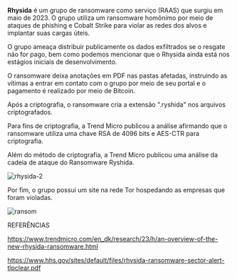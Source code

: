 ****Rhysida**** é um grupo de ransomware como serviço (RAAS) que surgiu em maio de 2023. O grupo utiliza um ransomware homônimo por meio de ataques de phishing e Cobalt Strike para violar as redes dos alvos e implantar suas cargas úteis. 

O grupo ameaça distribuir publicamente os dados exfiltrados se o resgate não for pago, bem como podemos mencionar que o Rhysida ainda está nos estágios iniciais de desenvolvimento. 

O ransomware deixa anotações em PDF nas pastas afetadas, instruindo as vítimas a entrar em contato com o grupo por meio de seu portal e o pagamento é realizado por meio de Bitcoin.

Após a criptografia, o ransomware cria a extensão ".ryshida" nos arquivos criptografados. 

Para fins de criptografia, a Trend Micro publicou a análise afirmando que o ransomware utiliza uma chave RSA de 4096 bits e AES-CTR para criptografia. 

Além do método de criptografia, a Trend Micro publicou uma análise da cadeia de ataque do Ransomware Ryshida. 

![rhysida-2](https://github.com/crocodyli/Ransomwares-TTP/assets/113185400/879c92aa-c99b-4e36-97fd-42ea5fb45994)


Por fim, o grupo possui um site na rede Tor hospedando as empresas que foram violadas. 

![ransom](https://github.com/crocodyli/Ransomwares-TTP/assets/113185400/77fa0ac2-0d8d-4f9c-9f48-9c3728b42823)


REFERÊNCIAS

https://www.trendmicro.com/en_dk/research/23/h/an-overview-of-the-new-rhysida-ransomware.html 

https://www.hhs.gov/sites/default/files/rhysida-ransomware-sector-alert-tlpclear.pdf 
